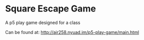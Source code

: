# Square Escape Game

A p5 play game designed for a class


Can be found at: http://air258.nyuad.im/p5-play-game/main.html
